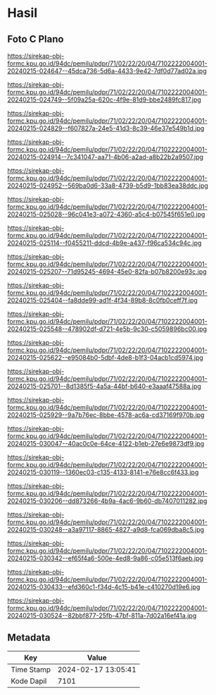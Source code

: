 # Hasil

## Foto C Plano

https://sirekap-obj-formc.kpu.go.id/94dc/pemilu/pdpr/71/02/22/20/04/7102222004001-20240215-024647--45dca736-5d6a-4433-9e42-7df0d77ad02a.jpg

https://sirekap-obj-formc.kpu.go.id/94dc/pemilu/pdpr/71/02/22/20/04/7102222004001-20240215-024749--5f09a25a-620c-4f9e-81d9-bbe2489fc817.jpg

https://sirekap-obj-formc.kpu.go.id/94dc/pemilu/pdpr/71/02/22/20/04/7102222004001-20240215-024829--f607827a-24e5-41d3-8c39-46e37e549b1d.jpg

https://sirekap-obj-formc.kpu.go.id/94dc/pemilu/pdpr/71/02/22/20/04/7102222004001-20240215-024914--7c341047-aa71-4b06-a2ad-a8b22b2a9507.jpg

https://sirekap-obj-formc.kpu.go.id/94dc/pemilu/pdpr/71/02/22/20/04/7102222004001-20240215-024952--569ba0d6-33a8-4739-b5d9-1bb83ea38ddc.jpg

https://sirekap-obj-formc.kpu.go.id/94dc/pemilu/pdpr/71/02/22/20/04/7102222004001-20240215-025028--96c041e3-a072-4360-a5c4-b07545f651e0.jpg

https://sirekap-obj-formc.kpu.go.id/94dc/pemilu/pdpr/71/02/22/20/04/7102222004001-20240215-025114--f0455211-ddcd-4b9e-a437-f96ca534c94c.jpg

https://sirekap-obj-formc.kpu.go.id/94dc/pemilu/pdpr/71/02/22/20/04/7102222004001-20240215-025207--71d95245-4694-45e0-82fa-b07b8200e93c.jpg

https://sirekap-obj-formc.kpu.go.id/94dc/pemilu/pdpr/71/02/22/20/04/7102222004001-20240215-025404--fa8dde99-ad1f-4f34-89b8-8c0fb0ceff7f.jpg

https://sirekap-obj-formc.kpu.go.id/94dc/pemilu/pdpr/71/02/22/20/04/7102222004001-20240215-025548--478902df-d721-4e5b-9c30-c5059896bc00.jpg

https://sirekap-obj-formc.kpu.go.id/94dc/pemilu/pdpr/71/02/22/20/04/7102222004001-20240215-025622--e95084b0-5dbf-4de8-b1f3-04acb1cd5974.jpg

https://sirekap-obj-formc.kpu.go.id/94dc/pemilu/pdpr/71/02/22/20/04/7102222004001-20240215-025701--8d1385f5-4a5a-44bf-b640-e3aaaf47588a.jpg

https://sirekap-obj-formc.kpu.go.id/94dc/pemilu/pdpr/71/02/22/20/04/7102222004001-20240215-025929--9a7b76ec-8bbe-4578-ac6a-cd37169f970b.jpg

https://sirekap-obj-formc.kpu.go.id/94dc/pemilu/pdpr/71/02/22/20/04/7102222004001-20240215-030047--40ac0c0e-64ce-4122-b1eb-27e6e9873df9.jpg

https://sirekap-obj-formc.kpu.go.id/94dc/pemilu/pdpr/71/02/22/20/04/7102222004001-20240215-030119--1360ec03-c135-4133-8141-e76e8cc6f433.jpg

https://sirekap-obj-formc.kpu.go.id/94dc/pemilu/pdpr/71/02/22/20/04/7102222004001-20240215-030206--dd873266-4b9a-4ac6-9b60-db7407011282.jpg

https://sirekap-obj-formc.kpu.go.id/94dc/pemilu/pdpr/71/02/22/20/04/7102222004001-20240215-030248--a3a97117-8865-4827-a9d8-fca069dba8c5.jpg

https://sirekap-obj-formc.kpu.go.id/94dc/pemilu/pdpr/71/02/22/20/04/7102222004001-20240215-030342--ef65f4a6-500e-4ed8-9a86-c05e513f6aeb.jpg

https://sirekap-obj-formc.kpu.go.id/94dc/pemilu/pdpr/71/02/22/20/04/7102222004001-20240215-030433--efd360c1-f34d-4c15-b41e-c410270d19e6.jpg

https://sirekap-obj-formc.kpu.go.id/94dc/pemilu/pdpr/71/02/22/20/04/7102222004001-20240215-030524--82bbf877-25fb-47bf-811a-7d02a16ef41a.jpg


## Metadata

| Key        | Value               |
| ---------- | ------------------- |
| Time Stamp | 2024-02-17 13:05:41 |
| Kode Dapil | 7101                |



